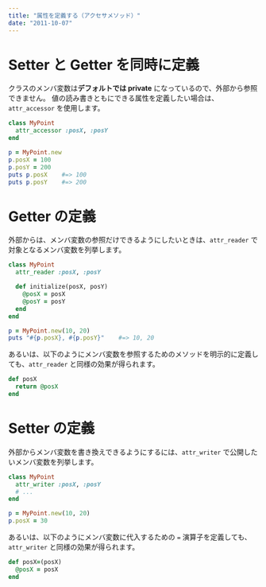 ```yaml
---
title: "属性を定義する（アクセサメソッド）"
date: "2011-10-07"
---
```


Setter と Getter を同時に定義
====
クラスのメンバ変数は**デフォルトでは private** になっているので、外部から参照できません。
値の読み書きともにできる属性を定義したい場合は、`attr_accessor` を使用します。

```ruby
class MyPoint
  attr_accessor :posX, :posY
end

p = MyPoint.new
p.posX = 100
p.posY = 200
puts p.posX    #=> 100
puts p.posY    #=> 200
```


Getter の定義
====
外部からは、メンバ変数の参照だけできるようにしたいときは、`attr_reader` で対象となるメンバ変数を列挙します。

```ruby
class MyPoint
  attr_reader :posX, :posY

  def initialize(posX, posY)
    @posX = posX
    @posY = posY
  end
end

p = MyPoint.new(10, 20)
puts "#{p.posX}, #{p.posY}"    #=> 10, 20
```

あるいは、以下のようにメンバ変数を参照するためのメソッドを明示的に定義しても、`attr_reader` と同様の効果が得られます。

```ruby
def posX
  return @posX
end
```


Setter の定義
====
外部からメンバ変数を書き換えできるようにするには、`attr_writer` で公開したいメンバ変数を列挙します。

```ruby
class MyPoint
  attr_writer :posX, :posY
  # ...
end

p = MyPoint.new(10, 20)
p.posX = 30
```

あるいは、以下のようにメンバ変数に代入するための `=` 演算子を定義しても、`attr_writer` と同様の効果が得られます。

```ruby
def posX=(posX)
  @posX = posX
end
```

